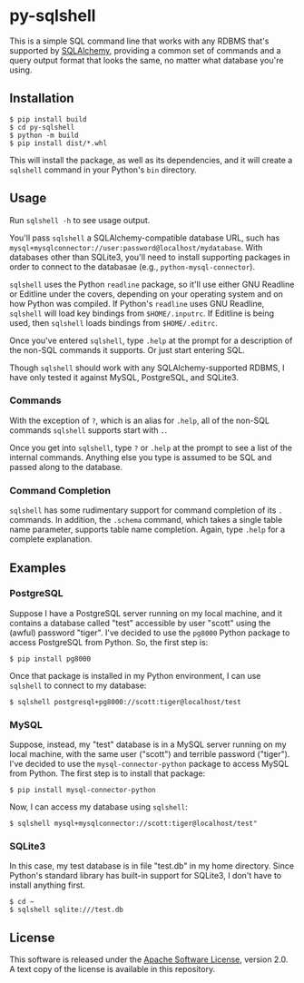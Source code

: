 # py-sqlshell

This is a simple SQL command line that works with any RDBMS that's supported
by [SQLAlchemy](https://www.sqlalchemy.org/), providing a common set of
commands and a query output format that looks the same, no matter what
database you're using.

## Installation

```shell
$ pip install build
$ cd py-sqlshell
$ python -m build
$ pip install dist/*.whl
```

This will install the package, as well as its dependencies, and it will
create a `sqlshell` command in your Python's `bin` directory.

## Usage

Run `sqlshell -h` to see usage output.

You'll pass `sqlshell` a SQLAlchemy-compatible database URL, such has
`mysql+mysqlconnector://user:password@localhost/mydatabase`. With databases
other than SQLite3, you'll need to install supporting packages in order to
connect to the databasae (e.g., `python-mysql-connector`).

`sqlshell` uses the Python `readline` package, so it'll use either GNU
Readline or Editline under the covers, depending on your operating system
and on how Python was compiled. If Python's `readline` uses GNU Readline,
`sqlshell` will load key bindings from `$HOME/.inputrc`. If Editline is
being used, then `sqlshell` loads bindings from `$HOME/.editrc`.

Once you've entered `sqlshell`, type `.help` at the prompt for a description
of the non-SQL commands it supports. Or just start entering SQL.

Though `sqlshell` should work with any SQLAlchemy-supported RDBMS, I have
only tested it against MySQL, PostgreSQL, and SQLite3.

### Commands

With the exception of `?`, which is an alias for `.help`, all of the non-SQL
commands `sqlshell` supports start with `.`.

Once you get into `sqlshell`, type `?` or `.help` at the prompt to see a list
of the internal commands. Anything else you type is assumed to be SQL and passed
along to the database.

### Command Completion

`sqlshell` has some rudimentary support for command completion of its
`.` commands. In addition, the `.schema` command, which takes a single table
name parameter, supports table name completion. Again, type `.help` for a
complete explanation.

## Examples

### PostgreSQL

Suppose I have a PostgreSQL server running on my local machine, and it
contains a database called "test" accessible by user "scott" using the
(awful) password "tiger". I've decided to use the `pg8000` Python package
to access PostgreSQL from Python. So, the first step is:

```shell
$ pip install pg8000
```

Once that package is installed in my Python environment, I can use `sqlshell`
to connect to my database:

```shell
$ sqlshell postgresql+pg8000://scott:tiger@localhost/test
```

### MySQL

Suppose, instead, my "test" database is in a MySQL server running on my
local machine, with the same user ("scott") and terrible password ("tiger").
I've decided to use the `mysql-connector-python` package to access MySQL
from Python. The first step is to install that package:

```shell
$ pip install mysql-connector-python
```

Now, I can access my database using `sqlshell`:

```shell
$ sqlshell mysql+mysqlconnector://scott:tiger@localhost/test"
```

### SQLite3

In this case, my test database is in file "test.db" in my home directory.
Since Python's standard library has built-in support for SQLite3, I don't
have to install anything first.

```shell
$ cd ~
$ sqlshell sqlite:///test.db
```

## License

This software is released under the
[Apache Software License](https://apache.org/licenses/LICENSE-2.0), version
2.0. A text copy of the license is available in this repository.
